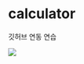 # calculator
깃허브 연동 연습
<div>
<img src="https://user-images.githubusercontent.com/72647319/102611800-01130400-4173-11eb-8d3e-e22be584f58d.png">
</div>
